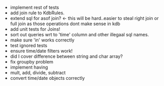 * implement rest of tests
* add join rule to KdbRules.
* extend sql for asof join? <- this will be hard..easier to steal
 right join or full join as those operations dont make sense in kdb
* add unit tests for Joins!
* sort out queries wrt to 'time' column and other illegaal sql names.
* make sure 'in' works correctly
* test ignored tests
* ensure time/date filters work!
* did I cover difference between string and char array? 
* fix groupby problem
* implement having
* mult, add, divide, subtract
* convert time/date objects correctly